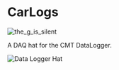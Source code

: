 # CarLogs

![the_g_is_silent](https://cloud.githubusercontent.com/assets/17380079/26001240/50de208c-375e-11e7-996b-d0a1340c5f09.png)


A DAQ hat for the CMT DataLogger.

![Data Logger Hat](https://cloud.githubusercontent.com/assets/17380079/25697347/3158af1a-30ed-11e7-9492-2bd9b9e2fc47.png)


